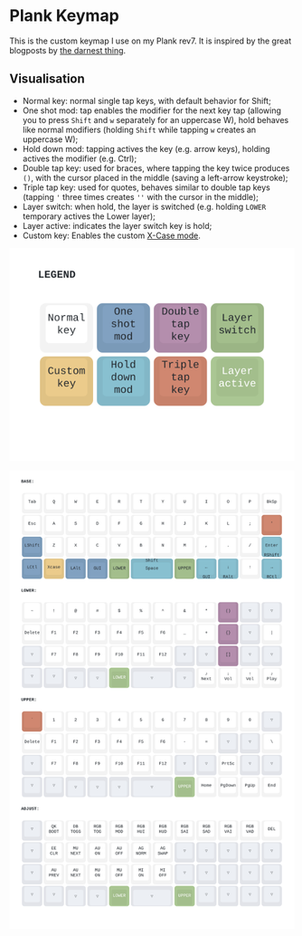Plank Keymap
============

This is the custom keymap I use on my Plank rev7. It is inspired by
the great blogposts by [the darnest thing](http://thedarnedestthing.com/planck%20redux).

Visualisation
-------------

* Normal key: normal single tap keys, with default behavior for Shift;
* One shot mod: tap enables the modifier for the next key tap (allowing you
  to press `Shift` and `w` separately for an uppercase W), hold behaves
  like normal modifiers (holding `Shift` while tapping `w` creates an
  uppercase W);
* Hold down mod: tapping actives the key (e.g. arrow keys), holding actives
  the modifier (e.g. Ctrl);
* Double tap key: used for braces, where tapping the key twice produces
  `()`, with the cursor placed in the middle (saving a left-arrow keystroke);
* Triple tap key: used for quotes, behaves similar to double tap keys
  (tapping `'` three times creates `''` with the cursor in the middle);
* Layer switch: when hold, the layer is switched (e.g. holding `LOWER`
  temporary actives the Lower layer);
* Layer active: indicates the layer switch key is hold;
* Custom key: Enables the custom [X-Case mode](https://github.com/andrewjrae/kyria-keymap/tree/e3773e145252eb7f96557c50c9f2550cbcd62f60?tab=readme-ov-file#x-case).

![legend](assets/legend.svg)

![keymap](assets/keymap.svg)

